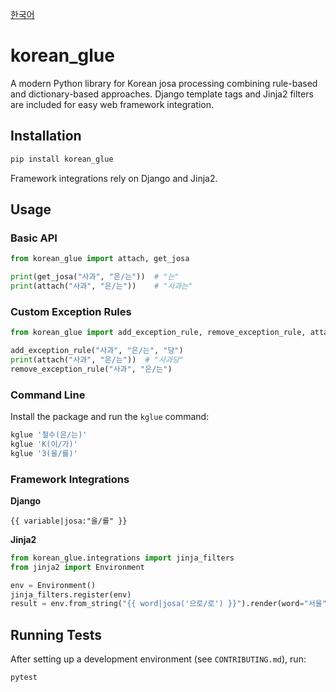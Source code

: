 <!-- README.md -->
[한국어](README.ko.md)

# korean_glue

A modern Python library for Korean josa processing combining rule-based and dictionary-based approaches. Django template tags and Jinja2 filters are included for easy web framework integration.

## Installation

```bash
pip install korean_glue
```

Framework integrations rely on Django and Jinja2.

## Usage

### Basic API

```python
from korean_glue import attach, get_josa

print(get_josa("사과", "은/는"))  # "는"
print(attach("사과", "은/는"))    # "사과는"
```

### Custom Exception Rules

```python
from korean_glue import add_exception_rule, remove_exception_rule, attach

add_exception_rule("사과", "은/는", "당")
print(attach("사과", "은/는"))  # "사과당"
remove_exception_rule("사과", "은/는")
```

### Command Line

Install the package and run the `kglue` command:

```bash
kglue '철수(은/는)'
kglue 'K(이/가)'
kglue '3(을/를)'
```

### Framework Integrations

**Django**

```django
{{ variable|josa:"을/를" }}
```

**Jinja2**

```python
from korean_glue.integrations import jinja_filters
from jinja2 import Environment

env = Environment()
jinja_filters.register(env)
result = env.from_string("{{ word|josa('으로/로') }}").render(word="서울")
```

## Running Tests

After setting up a development environment (see `CONTRIBUTING.md`), run:

```bash
pytest
```

